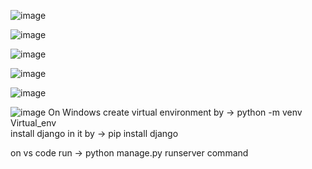 ![image](https://github.com/Garv-Kanojia/textutil/assets/129782195/c3754846-bb07-487d-8b96-cf76779cba9b)

![image](https://github.com/Garv-Kanojia/textutil/assets/129782195/c0f80036-9459-4ccb-80ec-72f9aceadd37)

![image](https://github.com/Garv-Kanojia/textutil/assets/129782195/f67bbdf4-36fc-4814-89dc-10ba4bea121e)

![image](https://github.com/Garv-Kanojia/textutil/assets/129782195/39f5b455-99b6-4823-a46e-cb53d4c1cb35)

![image](https://github.com/Garv-Kanojia/textutil/assets/129782195/70757852-8056-42e7-949c-de27c534f273)

![image](https://github.com/Garv-Kanojia/textutil/assets/129782195/e99dbc2b-e0a3-4376-8198-8ff425e7487f)
On Windows create virtual environment by -> python -m venv Virtual_env<br>
install django in it by -> pip install django<br>

on vs code run -> python manage.py runserver command
